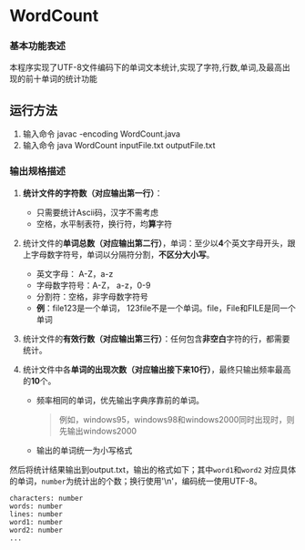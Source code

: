 # WordCount

### 基本功能表述

本程序实现了UTF-8文件编码下的单词文本统计,实现了字符,行数,单词,及最高出现的前十单词的统计功能

## 运行方法

1. 输入命令 javac -encoding WordCount.java
2. 输入命令 java WordCount inputFile.txt outputFile.txt





### 输出规格描述

1. **统计文件的字符数（对应输出第一行）**：

   - 只需要统计Ascii码，汉字不需考虑
   - 空格，水平制表符，换行符，均**算**字符

2. 统计文件的**单词总数（对应输出第二行）**，单词：至少以**4**个英文字母开头，跟上字母数字符号，单词以分隔符分割，**不区分大小写**。

   - 英文字母： A-Z，a-z
   - 字母数字符号：A-Z， a-z，0-9
   - 分割符：空格，非字母数字符号
   - **例**：file123是一个单词， 123file不是一个单词。file，File和FILE是同一个单词

3. 统计文件的**有效行数（对应输出第三行）**：任何包含**非空白**字符的行，都需要统计。

4. 统计文件中各**单词的出现次数（对应输出接下来10行）**，最终只输出频率最高的**10**个。

   - 频率相同的单词，优先输出字典序靠前的单词。

     > 例如，windows95，windows98和windows2000同时出现时，则先输出windows2000

   - 输出的单词统一为小写格式

然后将统计结果输出到output.txt，输出的格式如下；其中`word1`和`word2` 对应具体的单词，`number`为统计出的个数；换行使用'\n'，编码统一使用UTF-8。

```
characters: number
words: number
lines: number
word1: number
word2: number
...
```